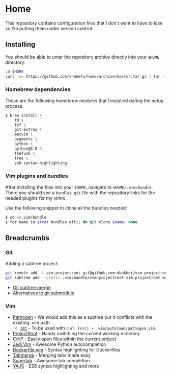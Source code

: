# Home

This repository contains configuration files that I don't want to have to lose
so I'm putting them under version control.

## Installing

You should be able to untar the repository archive directly into your `$HOME`
directory.

```bash
cd $HOME
curl -sL https://github.com/shakefu/home/archive/master.tar.gz | tar -xzv --strip-components=1
```

### Homebrew dependencies

These are the following homebrew modules that I installed during the setup
process. <!-- Some of these are dependencies, and shouldn't need to be
installed directly. But that can be sorted out later. -->

```bash
$ brew install \
    fd \
    fzf \
    git-extras \
    macvim \
    pygments \
    python \
    python@3.8 \
    thefuck \
    tree \
    zsh-syntax-highlighting
```

<!--
*TODO: Document me better*

```
$ brew ls
autoconf
cmake
cscope
fd
fortune
fzf
gdbm
git-extras
libyaml
lua
macvim
openssl@1.1
pam_reattach
pkg-config
pygments
python
python@3.8
readline
ruby
sqlite
terraform
thefuck
tree
xz
zsh-syntax-highlighting
```
-->

### Vim plugins and bundles

After installing the files into your `$HOME`, navigate to `$HOME/.vim/bundle`.
There you should see a `bundles.git` file with the repository links for the needed
plugins for my vimrc.

Use the following snippet to clone all the bundles needed:

```bash
$ cd ~/.vim/bundle
$ for name in $(cat bundles.git); do git clone $name; done
```

## Breadcrumbs

### Git

Adding a subtree project:

```bash
git remote add -f vim-projectroot git@github.com:dbakker/vim-projectroot.git
git subtree add --prefix .vim/bundle/vim-projectroot vim-projectroot master --squash
```

- [Git subtree merge](https://help.github.com/articles/about-git-subtree-merges/)
- [Alternatives to git submodule](https://blogs.atlassian.com/2013/05/alternatives-to-git-submodule-git-subtree/)


### Vim

- [Pathogen](https://github.com/tpope/vim-pathogen) - We would add this as a
  subtree but it conflicts with the existing .vim path
  - [src](https://raw.githubusercontent.com/tpope/vim-pathogen/master/autoload/pathogen.vim) -
    To be used with `curl [src] > .vim/autoload/pathogen.vim`.
- [ProjectRoot](https://github.com/dbakker/vim-projectroot) - Handy switching
  the current working directory
- [CtrlP](https://github.com/ctrlpvim/ctrlp.vim) - Easily open files within the
  current project
- [Jedi Vim](https://github.com/davidhalter/jedi-vim) - Awesome Python
  autocompletion
- [Dockerfile.vim](https://github.com/ekalinin/Dockerfile.vim) - Syntax
  highlighting for Dockerfiles
- [Tabmerge](https://github.com/vim-scripts/Tabmerge) - Merging tabs made easy 
- [Supertab](https://github.com/ervandew/supertab) - Awesome tab completion
- [YAJS](https://github.com/othree/yajs.vim) - ES6 syntax highlighting and more

